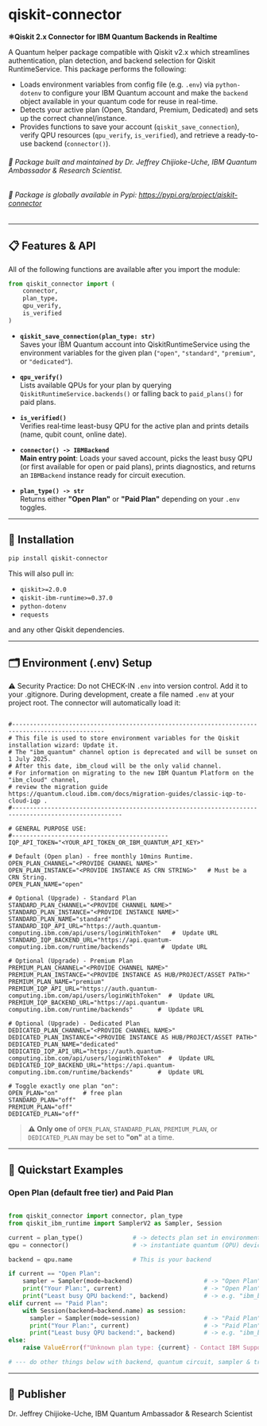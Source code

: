 # qiskit-connector

**⚛️Qiskit 2.x Connector for IBM Quantum Backends in Realtime**

A Quantum helper package compatible with Qiskit v2.x which streamlines authentication, plan detection, and backend selection for Qiskit RuntimeService. This package performs the following:
- Loads environment variables from config file (e.g. `.env`) via `python-dotenv` to configure your IBM Quantum account and make the `backend` object available in your quantum code for reuse in real-time.
- Detects your active plan (Open, Standard, Premium, Dedicated) and sets up the correct channel/instance.
- Provides functions to save your account (`qiskit_save_connection`), verify QPU resources (`qpu_verify`, `is_verified`), and retrieve a ready-to-use backend (`connector()`).

###### 🐍 Package built and maintained by Dr. Jeffrey Chijioke-Uche, IBM Quantum Ambassador & Research Scientist.
###### 🐍 Package is globally available in Pypi: https://pypi.org/project/qiskit-connector
---

## 📋 Features & API

All of the following functions are available after you import the module:

```python
from qiskit_connector import (
    connector,
    plan_type,
    qpu_verify,
    is_verified
)
```

- **`qiskit_save_connection(plan_type: str)`**  
  Saves your IBM Quantum account into QiskitRuntimeService using the environment variables for the given plan (`"open"`, `"standard"`, `"premium"`, or `"dedicated"`).

- **`qpu_verify()`**  
  Lists available QPUs for your plan by querying `QiskitRuntimeService.backends()` or falling back to `paid_plans()` for paid plans.

- **`is_verified()`**  
  Verifies real‐time least-busy QPU for the active plan and prints details (name, qubit count, online date).

- **`connector() -> IBMBackend`**  
  **Main entry point**: Loads your saved account, picks the least busy QPU (or first available for open or paid plans), prints diagnostics, and returns an `IBMBackend` instance ready for circuit execution.

- **`plan_type() -> str`**  
  Returns either **"Open Plan"** or **"Paid Plan"** depending on your `.env` toggles.

---

## 🔧 Installation

```bash
pip install qiskit-connector
```

This will also pull in:

- `qiskit>=2.0.0`  
- `qiskit-ibm-runtime>=0.37.0`  
- `python-dotenv`  
- `requests`  

and any other Qiskit dependencies.

---

## 🗂️ Environment (.env) Setup
⚠️ Security Practice: Do not CHECK-IN `.env` into version control. Add it to your .gitignore.
During development, create a file named `.env` at your project root. The connector will automatically load it:

```dotenv

#------------------------------------------------------------------------------------------------
# This file is used to store environment variables for the Qiskit installation wizard: Update it.
# The "ibm_quantum" channel option is deprecated and will be sunset on 1 July 2025.
# After this date, ibm_cloud will be the only valid channel.
# For information on migrating to the new IBM Quantum Platform on the "ibm_cloud" channel,
# review the migration guide https://quantum.cloud.ibm.com/docs/migration-guides/classic-iqp-to-cloud-iqp .
#-----------------------------------------------------------------------------------------------------

# GENERAL PURPOSE USE:
#--------------------------------------------
IQP_API_TOKEN="<YOUR_API_TOKEN_OR_IBM_QUANTUM_API_KEY>"

# Default (Open plan) - free monthly 10mins Runtime.
OPEN_PLAN_CHANNEL="<PROVIDE CHANNEL NAME>"
OPEN_PLAN_INSTANCE="<PROVIDE INSTANCE AS CRN STRING>"   # Must be a CRN String.
OPEN_PLAN_NAME="open"

# Optional (Upgrade) - Standard Plan
STANDARD_PLAN_CHANNEL="<PROVIDE CHANNEL NAME>"
STANDARD_PLAN_INSTANCE="<PROVIDE INSTANCE NAME>"
STANDARD_PLAN_NAME="standard"
STANDARD_IQP_API_URL="https://auth.quantum-computing.ibm.com/api/users/loginWithToken"   #  Update URL
STANDARD_IQP_BACKEND_URL="https://api.quantum-computing.ibm.com/runtime/backends"        #  Update URL

# Optional (Upgrade) - Premium Plan
PREMIUM_PLAN_CHANNEL="<PROVIDE CHANNEL NAME>"
PREMIUM_PLAN_INSTANCE="<PROVIDE INSTANCE AS HUB/PROJECT/ASSET PATH>"
PREMIUM_PLAN_NAME="premium"
PREMIUM_IQP_API_URL="https://auth.quantum-computing.ibm.com/api/users/loginWithToken"  #  Update URL
PREMIUM_IQP_BACKEND_URL="https://api.quantum-computing.ibm.com/runtime/backends"       #  Update URL

# Optional (Upgrade) - Dedicated Plan
DEDICATED_PLAN_CHANNEL="<PROVIDE CHANNEL NAME>"
DEDICATED_PLAN_INSTANCE="<PROVIDE INSTANCE AS HUB/PROJECT/ASSET PATH>"
DEDICATED_PLAN_NAME="dedicated"
DEDICATED_IQP_API_URL="https://auth.quantum-computing.ibm.com/api/users/loginWithToken"  #  Update URL
DEDICATED_IQP_BACKEND_URL="https://api.quantum-computing.ibm.com/runtime/backends"       #  Update URL

# Toggle exactly one plan "on":
OPEN_PLAN="on"       # free plan
STANDARD_PLAN="off"
PREMIUM_PLAN="off"
DEDICATED_PLAN="off"
```

> **⚠️ Only one** of `OPEN_PLAN`, `STANDARD_PLAN`, `PREMIUM_PLAN`, or `DEDICATED_PLAN` may be set to **"on"** at a time.

---

## 📖 Quickstart Examples

### Open Plan (default free tier) and Paid Plan

```python

from qiskit_connector import connector, plan_type
from qiskit_ibm_runtime import SamplerV2 as Sampler, Session

current = plan_type()              # -> detects plan set in environment configuration.
qpu = connector()                  # -> instantiate quantum (QPU) device connected backends in realtime.

backend = qpu.name                 # This is your backend

if current == "Open Plan":          
    sampler = Sampler(mode=backend)                    # -> "Open Plan"  (session not supported)
    print("Your Plan:", current)                       # -> "Open Plan"
    print("Least busy QPU backend:", backend)          # -> e.g. "ibm_brisbane"
elif current == "Paid Plan":         
    with Session(backend=backend.name) as session:
      sampler = Sampler(mode=session)                  # -> "Paid Plan"  (supports session)
      print("Your Plan:", current)                     # -> "Paid Plan"
      print("Least busy QPU backend:", backend)        # -> e.g. "ibm_brisbane"
else:
    raise ValueError(f"Unknown plan type: {current} - Contact IBM Support")

# --- do other things below with backend, quantum circuit, sampler & transpilation ------

```


---

## 📜 Publisher
Dr. Jeffrey Chijioke-Uche, IBM Quantum Ambassador & Research Scientist 
